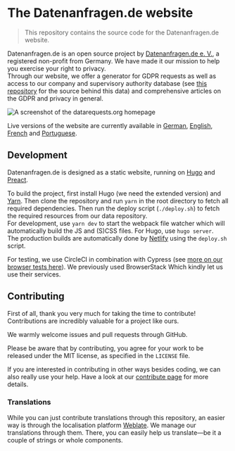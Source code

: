 # The Datenanfragen.de website

> This repository contains the source code for the Datenanfragen.de website.

Datenanfragen.de is an open source project by [Datenanfragen.de e.&nbsp;V.](https://www.datarequests.org/verein), a registered non-profit from Germany. We have made it our mission to help you exercise your right to privacy.  
Through our website, we offer a generator for GDPR requests as well as access to our company and supervisory authority database (see [this repository](https://github.com/datenanfragen/data/) for the source behind this data) and comprehensive articles on the GDPR and privacy in general.

![A screenshot of the datarequests.org homepage](https://static.dacdn.de/other/screenshot-datarequests-home.png)

Live versions of the website are currently available in [German](https://www.datenanfragen.de), [English](https://www.datarequests.org), [French](https://www.demandetesdonnees.fr) and [Portuguese](https://www.pedidodedados.org).

## Development

Datenanfragen.de is designed as a static website, running on [Hugo](https://gohugo.io/) and [Preact](https://preactjs.com/).

To build the project, first install Hugo (we need the extended version) and [Yarn](https://yarnpkg.com). Then clone the repository and run `yarn` in the root directory to fetch all required dependencies. Then run the deploy script (`./deploy.sh`) to fetch the required resources from our data repository.  
For development, use `yarn dev` to start the webpack file watcher which will automatically build the JS and (S)CSS files. For Hugo, use `hugo server`.  
The production builds are automatically done by [Netlify](https://www.netlify.com/) using the `deploy.sh` script.

For testing, we use CircleCI in combination with Cypress (see [more on our browser tests here](/cypress/README.md)). We previously used BrowserStack Which kindly let us use their services.

## Contributing

First of all, thank you very much for taking the time to contribute! Contributions are incredibly valuable for a project like ours.

We warmly welcome issues and pull requests through GitHub.

Please be aware that by contributing, you agree for your work to be released under the MIT license, as specified in the `LICENSE` file.

If you are interested in contributing in other ways besides coding, we can also really use your help. Have a look at our [contribute page](https://www.datarequests.org/contribute) for more details.

### Translations

While you can just contribute translations through this repository, an easier way is through the localisation platform [Weblate](https://hosted.weblate.org/engage/datenanfragen-de/). We manage our translations through them. There, you can easily help us translate—be it a couple of strings or whole components.

<!-- 
TODO:

* Outsource the part about contributions to a separate `CONTRIBUTING` once there is enough content to justify that.
-->
